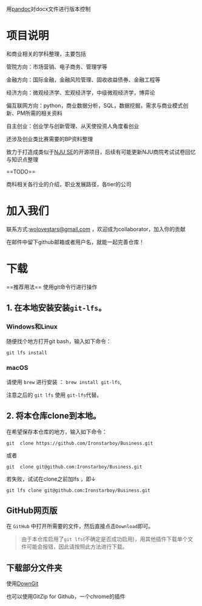 用[pandoc](https://blog.csdn.net/qq997843911/article/details/104156262)对docx文件进行版本控制

# 项目说明

和商业相关的学科整理，主要包括

管院方向：市场营销、电子商务、管理学等

金融方向：国际金融，金融风险管理、固收收益债券、金融工程等

经济方向：微观经济学、宏观经济学，中级微观经济学，博弈论

偏互联网方向：python，商业数据分析，SQL，数据挖掘，需求与商业模式创新、PM所需的相关资料

自主创业：创业学与创新管理、从天使投资人角度看创业

还涉及创业类比赛需要的BP资料整理



致力于打造成类似于[NJU SE](https://github.com/NJU-SE-15-share-review/professional-class)的开源项目，后续有可能更新NJU商院考试试卷回忆与知识点整理

==TODO==

商科相关各行业的介绍，职业发展路径，各tier的公司

# 加入我们

联系方式:wolovestars@gmail.com ，欢迎成为collaborator，加入你的贡献

在邮件中留下github邮箱或者用户名，就能一起完善仓库！

# 下载

==推荐用法== 使用git命令行进行操作

## 1. 在本地安装安装`git-lfs`。

### Windows和Linux

随便找个地方打开git bash，输入如下命令：

```
git lfs install
```

### macOS

请使用 `brew` 进行安装 ： `brew install git-lfs`,

注意之后的 `git lfs` 使用 `git-lfs`代替。

## 2. 将本仓库clone到本地。

在希望保存本仓库的地方，输入如下命令：

```
git  clone https://github.com/Ironstarboy/Business.git
```

或者

~~~
git  clone git@github.com:Ironstarboy/Business.git
~~~

若失败，试试在clone之前加lfs ，即↓

~~~
git lfs clone git@github.com:Ironstarboy/Business.git
~~~



## GitHub网页版

在 `GitHub` 中打开所需要的文件，然后直接点击`Download`即可。

> 由于本仓库启用了`git lfs`(不确定是否成功启用)，用其他插件下载单个文件可能会报错，因此请按照此方法进行下载。

## 下载部分文件夹

使用[DownGit](https://yehonal.github.io/DownGit/#/home)

也可以使用GitZip for Github，一个chrome的插件